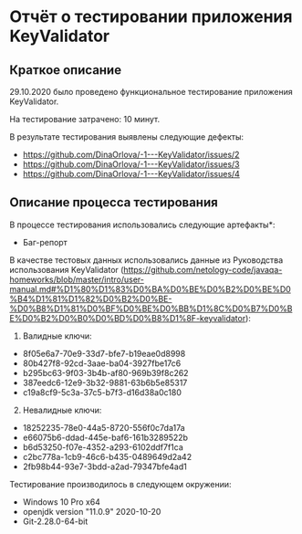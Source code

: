 # Отчёт о тестировании приложения KeyValidator

## Краткое описание

29.10.2020 было проведено функциональное тестирование приложения KeyValidator.

На тестирование затрачено: 10 минут.

В результате тестирования выявлены следующие дефекты:
* https://github.com/DinaOrlova/-1---KeyValidator/issues/2
* https://github.com/DinaOrlova/-1---KeyValidator/issues/3
* https://github.com/DinaOrlova/-1---KeyValidator/issues/4

## Описание процесса тестирования

В процессе тестирования использовались следующие артефакты*:
* Баг-репорт

В качестве тестовых данных использовались данные из Руководства использования KeyValidator (https://github.com/netology-code/javaqa-homeworks/blob/master/intro/user-manual.md#%D1%80%D1%83%D0%BA%D0%BE%D0%B2%D0%BE%D0%B4%D1%81%D1%82%D0%B2%D0%BE-%D0%B8%D1%81%D0%BF%D0%BE%D0%BB%D1%8C%D0%B7%D0%BE%D0%B2%D0%B0%D0%BD%D0%B8%D1%8F-keyvalidator):

1. Валидные ключи:

* 8f05e6a7-70e9-33d7-bfe7-b19eae0d8998
* 80b427f8-92cd-3aae-ba04-3927fbe17c6
* b295bc63-9f03-3b4b-af80-969b39f8c262
* 387eedc6-12e9-3b32-9881-63b6b5e85317
* c19a8cf9-5c3a-37c5-b7f3-d16d38a0c180

2. Невалидные ключи:

* 18252235-78e0-44a5-8720-556f0c7da17a
* e66075b6-ddad-445e-baf6-161b3289522b
* b6d53250-f07e-4352-a293-6102ddf7f1ca
* c2bc778a-1cb9-46c6-b435-0489649d2a42
* 2fb98b44-93e7-3bdd-a2ad-79347bfe4ad1

Тестирование производилось в следующем окружении:
* Windows 10 Pro х64
* openjdk version "11.0.9" 2020-10-20
* Git-2.28.0-64-bit